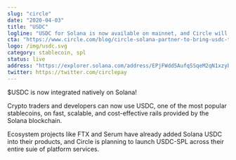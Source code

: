 ```yaml
---
slug: "circle"
date: "2020-04-03"
title: "USDC"
logline: "USDC for Solana is now available on mainnet, and Circle will bring comprehensive support for Solana across its suite of platform services and APIs in Q4."
cta: "https://www.circle.com/blog/circle-solana-partner-to-bring-usdc-to-solana-blockchain"
logo: /img/usdc.svg
category: stablecoin, spl
status: live
address: "https://explorer.solana.com/address/EPjFWdd5AufqSSqeM2qN1xzybapC8G4wEGGkZwyTDt1v"
twitter: https://twitter.com/circlepay
---
```


$USDC is now integrated natively on Solana!

Crypto traders and developers can now use USDC, one of the most popular stablecoins, on fast, scalable, and cost-effective rails provided by the Solana blockchain.

Ecosystem projects like FTX and Serum have already added Solana USDC into their products, and Circle is planning to launch USDC-SPL across their entire suie of platform services.
